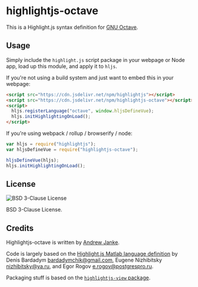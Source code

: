# highlightjs-octave

This is a Highlight.js syntax definition for [GNU Octave](https://octave.org).

## Usage

Simply include the `highlight.js` script package in your webpage or Node app, load up this module, and apply it to `hljs`.

If you're not using a build system and just want to embed this in your webpage:

```html
<script src="https://cdn.jsdelivr.net/npm/highlightjs"></script>
<script src="https://cdn.jsdelivr.net/npm/highlightjs-octave"></script>
<script>
  hljs.registerLanguage("octave", window.hljsDefineVue);
  hljs.initHighlightingOnLoad();
</script>
```

If you're using webpack / rollup / browserify / node:

```javascript
var hljs = require("highlightjs");
var hljsDefineVue = require("highlightjs-octave");

hljsDefineVue(hljs);
hljs.initHighlightingOnLoad();
```

## License

![BSD 3-Clause License](https://img.shields.io/github/license/highlightjs/highlightjs-vue?logo=License%20BSD-3-Clause)

BSD 3-Clause License.

## Credits

Highlightjs-octave is written by [Andrew Janke](https://apjanke.net).

Code is largely based on the [Highlight.js Matlab language definition](https://github.com/highlightjs/highlight.js/blob/master/src/languages/matlab.js) by Denis Bardadym <bardadymchik@gmail.com>, Eugene Nizhibitsky <nizhibitsky@ya.ru>, and Egor Rogov <e.rogov@postgrespro.ru>.

Packaging stuff is based on the [`highlightjs-view` package](https://github.com/highlightjs/highlightjs-vue).
